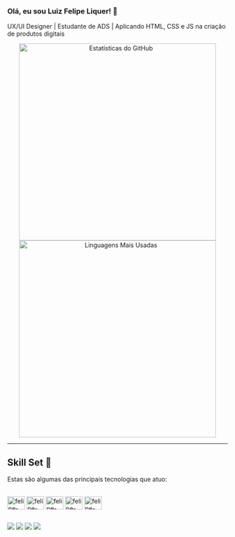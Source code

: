 ### Olá, eu sou Luiz Felipe Liquer! 👋
UX/UI Designer | Estudante de ADS | Aplicando HTML, CSS e JS na criação de produtos digitais

<div align="center">
  <img src="https://github-readme-stats.vercel.app/api?username=felipeliquer&show_icons=true&theme=radical&include_all_commits=true&count_private=true" alt="Estatísticas do GitHub" width="450"/>
  <img src="https://github-readme-stats.vercel.app/api/top-langs/?username=felipeliquer&layout=compact&langs_count=6&theme=radical" alt="Linguagens Mais Usadas" width="450"/>
</div>
  
-----------------------

## Skill Set :muscle:

Estas são algumas das principais tecnologias  que atuo:

<div style="display: inline_block"><br>
  <img align="center" alt="felipe-PSD" height="30" width="40" src="https://cdn.jsdelivr.net/gh/devicons/devicon/icons/photoshop/photoshop-plain.svg">
  <img align="center" alt="felipe-PSD" height="30" width="40" src="https://cdn.jsdelivr.net/gh/devicons/devicon/icons/figma/figma-original.svg">
  <img align="center" alt="felipe-HTML" height="30" width="40" src="https://cdn.jsdelivr.net/gh/devicons/devicon/icons/html5/html5-original.svg">
  <img align="center" alt="felipe-CSS" height="30" width="40" src="https://cdn.jsdelivr.net/gh/devicons/devicon/icons/css3/css3-original.svg">
  <img align="center" alt="felipe-Js" height="30" width="40" src="https://cdn.jsdelivr.net/gh/devicons/devicon/icons/javascript/javascript-original.svg">
</div>
                 
  ##
 
<div> 
  <a href="https://www.instagram.com/felipeliquer/" target="_blank"><img src="https://img.shields.io/badge/-Instagram-%23E4405F?style=for-the-badge&logo=instagram&logoColor=white" target="_blank"></a>
  <a href = "mailto:liquer84@gmail.com"><img src="https://img.shields.io/badge/-Gmail-%23333?style=for-the-badge&logo=gmail&logoColor=white" target="_blank"></a>
  <a href="https://www.linkedin.com/in/felipeliquer/" target="_blank"><img src="https://img.shields.io/badge/-LinkedIn-%230077B5?style=for-the-badge&logo=linkedin&logoColor=white" target="_blank"></a>
  <a href="https://www.behance.net/felipeliquer" target="_blank"><img src="https://img.shields.io/badge/-Behance-blue?style=for-the-badge&logo=behance&logoColor=white" target="_blank"></a>
</div>

